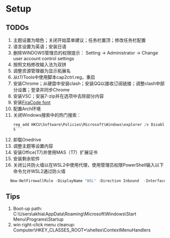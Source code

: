 # Setup

## TODOs

1. 主题设置为暗色；关闭开始菜单建议；任务栏置顶；修改任务栏配置
2. 语言设置为英语；安装日语
3. 删除WINDOWS管理员的权限提示：
  Setting -> Administrator -> Change user account control settings
4. 按照文档修改输入法为双拼
5. 调整资源管理器为显示拓展名
6. 从t7/Tools中使用脚本cap2ctrl.reg，重启
7. 安装Chrome；从硬盘中安装clash；安装QQ以接收订阅链接；调整clash中部分设置；登录并同步Chrome
8. 安装VSC；安装7-zip并在选项中去除部分内容
9. 安装[FiraCode font](https://github.com/tonsky/FiraCode/releases)
10. 配置Arch环境
11. 关闭Windows搜索中的热门搜索：
    ```PowerShell
    reg add HKCU\Software\Policies\Microsoft\Windows\explorer /v DisableSearchBoxSuggestions /t reg_dword /d 1 /f
    S```
12. 卸载Onedrive
13. 调整主题等设置内容
14. 安装Office(T7)并使用MAS（T7）扩展证书
15. 安装剩余软件
16. 关闭公共防火墙以在WSL2中使用代理，使用管理员权限PowerShell输入以下命令允许WSL2通过防火墙
  ```PowerShell
    New-NetFirewallRule -DisplayName "WSL" -Direction Inbound  -InterfaceAlias "vEthernet (WSL)"  -Action Allow
  ```

## Tips

1. Boot-up path: C:\Users\akhia\AppData\Roaming\Microsoft\Windows\Start Menu\Programs\Startup
2. win right-click menu cleanup: Computer\HKEY_CLASSES_ROOT\*\shellex\ContextMenuHandlers
